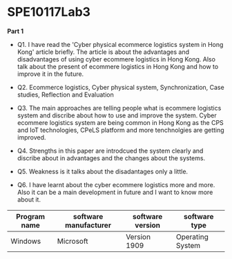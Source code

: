 # SPE10117Lab3

**Part 1**

- Q1. I have read the 'Cyber physical ecommerce logistics system in Hong Kong' article briefly. The article is about the advantages and disadvantages of using cyber ecommere logistics in Hong Kong. Also talk about the present of ecommere logistics in Hong Kong and how to improve it in the future.

- Q2. Ecommerce logistics, Cyber physical system, Synchronization, Case studies, Reflection and Evaluation

- Q3. The main approaches are telling people what is ecommere logistics system and discribe about how to use and improve the system. Cyber ecommere logistics system are being common in Hong Kong as the CPS and IoT technologies, CPeLS platform and more tenchnolgies are getting improved.

- Q4. Strengths in this paper are introdcued the system clearly and discribe about in advantages and the changes about the systems.

- Q5. Weakness is it talks about the disadantages only a little.

- Q6. I have learnt about the cyber ecommere logistics more and more. Also it can be a main development in future and I want to know more about it.


| Program name  | software manufacturer | software version  | software type |
| ------------- | ------------- | ------------- | ------------- |
| Windows  | Microsoft  | Version 1909 | Operating System |
